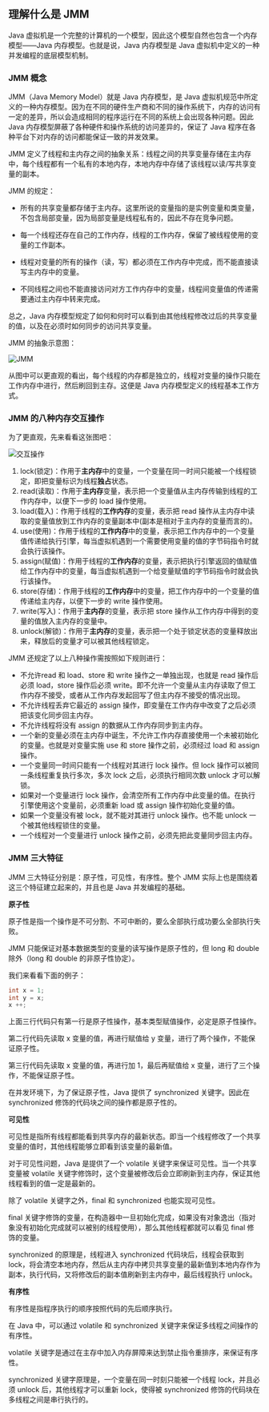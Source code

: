 
## 理解什么是 JMM

Java 虚拟机是一个完整的计算机的一个模型，因此这个模型自然也包含一个内存模型——Java 内存模型。也就是说，Java 内存模型是 Java 虚拟机中定义的一种并发编程的底层模型机制。

### JMM 概念

JMM（Java Memory Model）就是 Java 内存模型，是 Java 虚拟机规范中所定义的一种内存模型。因为在不同的硬件生产商和不同的操作系统下，内存的访问有一定的差异，所以会造成相同的程序运行在不同的系统上会出现各种问题。因此 Java 内存模型屏蔽了各种硬件和操作系统的访问差异的，保证了 Java 程序在各种平台下对内存的访问都能保证一致的并发效果。

JMM 定义了线程和主内存之间的抽象关系：线程之间的共享变量存储在主内存中，每个线程都有一个私有的本地内存，本地内存中存储了该线程以读/写共享变量的副本。

JMM 的规定：  
- 所有的共享变量都存储于主内存。这里所说的变量指的是实例变量和类变量，不包含局部变量，因为局部变量是线程私有的，因此不存在竞争问题。

- 每一个线程还存在自己的工作内存，线程的工作内存，保留了被线程使用的变量的工作副本。

- 线程对变量的所有的操作（读，写）都必须在工作内存中完成，而不能直接读写主内存中的变量。

- 不同线程之间也不能直接访问对方工作内存中的变量，线程间变量值的传递需要通过主内存中转来完成。

总之，Java 内存模型规定了如何和何时可以看到由其他线程修改过后的共享变量的值，以及在必须时如何同步的访问共享变量。

JMM 的抽象示意图：

![JMM](https://img-blog.csdnimg.cn/20200506232135411.png?x-oss-process=image/watermark,type_ZmFuZ3poZW5naGVpdGk,shadow_10,text_aHR0cHM6Ly9ibG9nLmNzZG4ubmV0L29zY2hpbmFfNDE3OTA5MDU=,size_16,color_FFFFFF,t_70)

从图中可以更直观的看出，每个线程的内存都是独立的，线程对变量的操作只能在工作内存中进行，然后刷回到主存。这便是 Java 内存模型定义的线程基本工作方式。

### JMM 的八种内存交互操作

为了更直观，先来看看这张图吧：

![交互操作](https://i.loli.net/2020/09/26/WpVvwd61PN4YboJ.png)

1. lock(锁定)：作用于**主内存**中的变量，一个变量在同一时间只能被一个线程锁定，即把变量标识为线程**独占**状态。
2. read(读取)：作用于**主内存**变量，表示把一个变量值从主内存传输到线程的工作内存中，以便下一步的 load 操作使用。
3. load(载入)：作用于线程的**工作内存**的变量，表示把 read 操作从主内存中读取的变量值放到工作内存的变量副本中(副本是相对于主内存的变量而言的)。
4. use(使用)：作用于线程的**工作内存**中的变量，表示把工作内存中的一个变量值传递给执行引擎，每当虚拟机遇到一个需要使用变量的值的字节码指令时就会执行该操作。
5. assign(赋值)：作用于线程的**工作内存**的变量，表示把执行引擎返回的值赋值给工作内存中的变量，每当虚拟机遇到一个给变量赋值的字节码指令时就会执行该操作。
6. store(存储)：作用于线程的**工作内存**中的变量，把工作内存中的一个变量的值传递给主内存，以便下一步的 write 操作使用。
7. write(写入)：作用于**主内存**的变量，表示把 store 操作从工作内存中得到的变量的值放入主内存的变量中。
8. unlock(解锁)：作用于**主内存**的变量，表示把一个处于锁定状态的变量释放出来，释放后的变量才可以被其他线程锁定。

JMM 还规定了以上八种操作需按照如下规则进行：
- 不允许read 和 load、store 和 write 操作之一单独出现，也就是 read 操作后必须 load，store 操作后必须 write。即不允许一个变量从主内存读取了但工作内存不接受，或者从工作内存发起回写了但主内存不接受的情况出现。
- 不允许线程丢弃它最近的 assign 操作，即变量在工作内存中改变了之后必须把该变化同步回主内存。
- 不允许线程将没有 assign 的数据从工作内存同步到主内存。
- 一个新的变量必须在主内存中诞生，不允许工作内存直接使用一个未被初始化的变量。也就是对变量实施 use 和 store 操作之前，必须经过 load 和 assign 操作。
- 一个变量同一时间只能有一个线程对其进行 lock 操作。但 lock 操作可以被同一条线程重复执行多次，多次 lock 之后，必须执行相同次数 unlock 才可以解锁。
- 如果对一个变量进行 lock 操作，会清空所有工作内存中此变量的值。在执行引擎使用这个变量前，必须重新 load 或 assign 操作初始化变量的值。
- 如果一个变量没有被 lock，就不能对其进行 unlock 操作。也不能 unlock 一个被其他线程锁住的变量。
- 一个线程对一个变量进行 unlock 操作之前，必须先把此变量同步回主内存。

### JMM 三大特征

JMM 三大特征分别是：原子性，可见性，有序性。整个 JMM 实际上也是围绕着这三个特征建立起来的，并且也是 Java 并发编程的基础。

**原子性**

原子性是指一个操作是不可分割、不可中断的，要么全部执行成功要么全部执行失败。

JMM 只能保证对基本数据类型的变量的读写操作是原子性的，但 long 和 double 除外（long 和 double 的非原子性协定）。

我们来看看下面的例子：

```java
int x = 1;
int y = x;
x ++;
```
上面三行代码只有第一行是原子性操作，基本类型赋值操作，必定是原子性操作。

第二行代码先读取 x 变量的值，再进行赋值给 y 变量，进行了两个操作，不能保证原子性。

第三行代码先读取 x 变量的值，再进行加 1，最后再赋值给 x 变量，进行了三个操作，不能保证原子性。

在并发环境下，为了保证原子性，Java 提供了 synchronized 关键字。因此在 synchronized 修饰的代码块之间的操作都是原子性的。

**可见性**

可见性是指所有线程都能看到共享内存的最新状态。即当一个线程修改了一个共享变量的值时，其他线程能够立即看到该变量的最新值。

对于可见性问题，Java 是提供了一个 volatile 关键字来保证可见性。当一个共享变量被 volatile 关键字修饰时，这个变量被修改后会立即刷新到主内存，保证其他线程看到的值一定是最新的。

除了 volatile 关键字之外，final 和 synchronized 也能实现可见性。

final 关键字修饰的变量，在构造器中一旦初始化完成，如果没有对象逸出（指对象没有初始化完成就可以被别的线程使用），那么其他线程都就可以看见 final 修饰的变量。

synchronized 的原理是，线程进入 synchronized 代码块后，线程会获取到 lock，将会清空本地内存，然后从主内存中拷贝共享变量的最新值到本地内存作为副本，执行代码，又将修改后的副本值刷新到主内存中，最后线程执行 unlock。


**有序性**

有序性是指程序执行的顺序按照代码的先后顺序执行。

在 Java 中，可以通过 volatile 和 synchronized 关键字来保证多线程之间操作的有序性。

volatile 关键字是通过在主存中加入内存屏障来达到禁止指令重排序，来保证有序性。

synchronized 关键字原理是，一个变量在同一时刻只能被一个线程 lock，并且必须 unlock 后，其他线程才可以重新 lock，使得被 synchronized 修饰的代码块在多线程之间是串行执行的。

